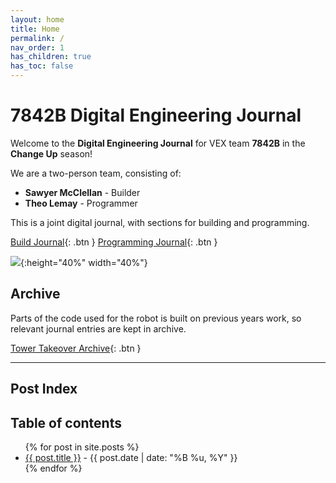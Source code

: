 ```yaml
---
layout: home
title: Home
permalink: /
nav_order: 1
has_children: true
has_toc: false
---
```


# 7842B Digital Engineering Journal

Welcome to the **Digital Engineering Journal** for VEX team **7842B** in the
**Change Up** season!

We are a two-person team, consisting of:

- **Sawyer McClellan** - Builder
- **Theo Lemay** - Programmer

This is a joint digital journal, with sections for building and programming.

[Build Journal]({{site.url}}/build){: .btn }
[Programming Journal]({{site.url}}/programming){: .btn }

![]({{site.url}}/assets/images/20210330_162158.jpg){:height="40%" width="40%"}

## Archive

Parts of the code used for the robot is built on previous years work, so
relevant journal entries are kept in archive.

[Tower Takeover Archive]({{site.url}}/archive){: .btn }

---

## Post Index

<h2 class="text-delta">Table of contents</h2>

<ul id="markdown-toc">
	{% for post in site.posts %}
	<li>
		<a href="{{ post.url | absolute_url }}">{{ post.title }}</a> 
		- {{ post.date | date: "%B %u, %Y" }}
	</li>
	{% endfor %}
</ul>
